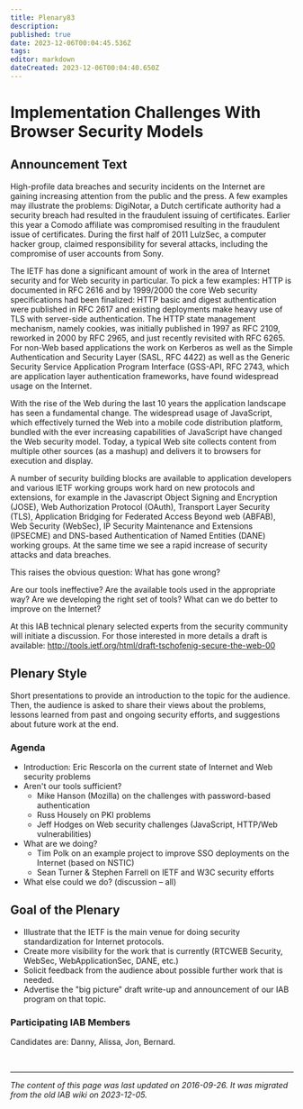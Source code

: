 ```yaml
---
title: Plenary83
description: 
published: true
date: 2023-12-06T00:04:45.536Z
tags: 
editor: markdown
dateCreated: 2023-12-06T00:04:40.650Z
---
```


# Implementation Challenges With Browser Security Models
## Announcement Text
High-profile data breaches and security incidents on the Internet are gaining increasing attention from the public and the press. A few examples may illustrate the problems: DigiNotar, a Dutch certificate authority had a security breach had resulted in the fraudulent issuing of certificates. Earlier this year a Comodo affiliate was compromised resulting in the fraudulent issue of certificates. During the first half of 2011 LulzSec, a computer hacker group, claimed responsibility for several attacks, including the compromise of user accounts from Sony.

The IETF has done a significant amount of work in the area of Internet security and for Web security in particular. To pick a few examples: HTTP is documented in RFC 2616 and by 1999/2000 the core Web security specifications had been finalized: HTTP basic and digest authentication were published in RFC 2617 and existing deployments make heavy use of TLS with server-side authentication. The HTTP state management mechanism, namely cookies, was initially published in 1997 as RFC 2109, reworked in 2000 by RFC 2965, and just recently revisited with RFC 6265. For non-Web based applications the work on Kerberos as well as the Simple Authentication and Security Layer (SASL, RFC 4422) as well as the Generic Security Service Application Program Interface (GSS-API, RFC 2743, which are application layer authentication frameworks, have found widespread usage on the Internet.

With the rise of the Web during the last 10 years the application landscape has seen a fundamental change. The widespread usage of JavaScript, which effectively turned the Web into a mobile code distribution platform, bundled with the ever increasing capabilities of JavaScript have changed the Web security model. Today, a typical Web site collects content from multiple other sources (as a mashup) and delivers it to browsers for execution and display.

A number of security building blocks are available to application developers and various IETF working groups work hard on new protocols and extensions, for example in the Javascript Object Signing and Encryption (JOSE), Web Authorization Protocol (OAuth), Transport Layer Security (TLS), Application Bridging for Federated Access Beyond web (ABFAB), Web Security (WebSec), IP Security Maintenance and Extensions (IPSECME) and DNS-based Authentication of Named Entities (DANE) working groups. At the same time we see a rapid increase of security attacks and data breaches.

This raises the obvious question: What has gone wrong?

Are our tools ineffective? Are the available tools used in the appropriate way? Are we developing the right set of tools? What can we do better to improve on the Internet?

At this IAB technical plenary selected experts from the security community will initiate a discussion. For those interested in more details a draft is available: http://tools.ietf.org/html/draft-tschofenig-secure-the-web-00

## Plenary Style
Short presentations to provide an introduction to the topic for the audience. Then, the audience is asked to share their views about the problems, lessons learned from past and ongoing security efforts, and suggestions about future work at the end.

### Agenda
- Introduction: Eric Rescorla on the current state of Internet and Web security problems
- Aren't our tools sufficient?
  - Mike Hanson (Mozilla) on the challenges with password-based authentication
  - Russ Housely on PKI problems
  - Jeff Hodges on Web security challenges (JavaScript, HTTP/Web vulnerabilities)
- What are we doing?
  - Tim Polk on an example project to improve SSO deployments on the Internet (based on NSTIC)
  - Sean Turner & Stephen Farrell on IETF and W3C security efforts
- What else could we do? (discussion – all)

## Goal of the Plenary
- Illustrate that the IETF is the main venue for doing security standardization for Internet protocols.
- Create more visibility for the work that is currently (RTCWEB Security, WebSec, WebApplicationSec, DANE, etc.)
- Solicit feedback from the audience about possible further work that is needed.
- Advertise the "big picture" draft write-up and announcement of our IAB program on that topic.

### Participating IAB Members
Candidates are: Danny, Alissa, Jon, Bernard.

&nbsp;
&nbsp;
&nbsp;

---

*The content of this page was last updated on 2016-09-26. It was migrated from the old IAB wiki on 2023-12-05.*